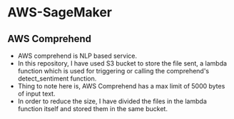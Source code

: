 # AWS-SageMaker



<h2> AWS Comprehend</h2>
<ul>
  <li> AWS comprehend is NLP based service.</li>
  <li> In this repository, I have used S3 bucket to store the file sent, a lambda function which is used for triggering or calling the comprehend's detect_sentiment function.</li>
  <li> Thing to note here is, AWS Comprehend has a max limit of 5000 bytes of input text.</li>
  <li> In order to reduce the size, I have divided the files in the lambda function itself and stored them in the same bucket.</li>
</ul>  

